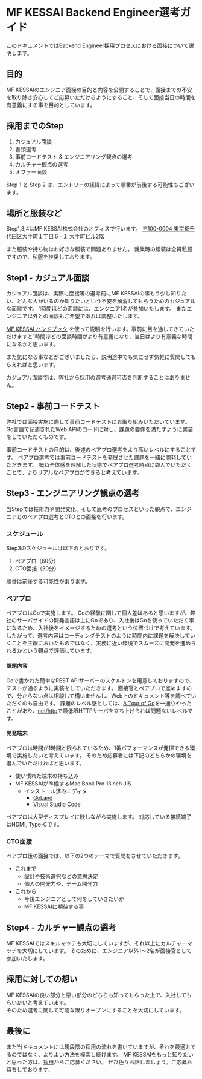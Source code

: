 MF KESSAI Backend Engineer選考ガイド
============================

このドキュメントではBackend Engineer採用プロセスにおける面接について説明します。

## 目的

MF KESSAIのエンジニア面接の目的と内容を公開することで、面接までの不安を取り除き安心してご応募いただけるようにすること、そして面接当日の時間を有意義にする事を目的としています。

## 採用までのStep

1. カジュアル面談
2. 書類選考
3. 事前コードテスト & エンジニアリング観点の選考
4. カルチャー観点の選考
5. オファー面談

Step 1 と Step 2 は、エントリーの経緯によって順番が前後する可能性もございます。

## 場所と服装など

Step1,3,4はMF KESSAI株式会社のオフィスで行います。
[〒100-0004 東京都千代田区大手町１丁目６−１ 大手町ビル2階](https://goo.gl/maps/d17bFxPDDjK2)

また服装や持ち物はお好きな服装で問題ありません。
就業時の服装は全員私服ですので、私服を推奨しております。

## Step1 - カジュアル面談

カジュアル面談は、実際に面接等の選考前にMF KESSAIの事もう少し知りたい、どんな人がいるのか知りたいという不安を解消してもらうためのカジュアルな面談です。
1時間ほどの面談には、エンジニア1名が参加いたします。
またエンジニア以外との面談もご希望であれば調整いたします。

[MF KESSAI ハンドブック](https://github.com/mfkessai/handbook/blob/master/README.md) を使って説明を行います。事前に目を通してきていただけますと1時間ほどの面談時間がより有意義になり、当日はより有意義な時間になるかと思います。

また気になる事などがございましたら、説明途中でも気にせず気軽に質問してもらえればと思います。

カジュアル面談では、弊社から採用の選考通過可否を判断することはありません。

## Step2 - 事前コードテスト

弊社では面接実施に際して事前コードテストにお取り組みいただいています。
Go言語で記述されたWeb APIのコードに対し、課題の要件を満たすように実装をしていただくものです。

事前コードテストの目的は、後述のペアプロ選考をより高いレベルにすることです。
ペアプロ選考では事前コードテストを発展させた課題を一緒に開発していただきます。
概ね全体感を理解した状態でペアプロ選考時点に臨んでいただくことで、よりリアルなペアプロができると考えています。

## Step3 - エンジニアリング観点の選考

当Stepでは技術力や開発文化、そして思考のプロセスといった観点で、エンジニアとのペアプロ選考とCTOとの面接を行います。

### スケジュール

Step3のスケジュールは以下のとおりです。

1. ペアプロ（60分）
2. CTO面接（30分）

順番は前後する可能性があります。

### ペアプロ

ペアプロはGoで実施します。
Goの経験に関して個人差はあると思いますが、弊社のサーバサイドの開発言語は主にGoであり、入社後はGoを使っていただく事になるため、入社後をイメージするための選考という位置づけで考えています。
したがって、選考内容はコーディングテストのように時間内に課題を解決していくことを主眼においたものではなく、実務に近い環境でスムーズに開発を進められるかという観点で評価しています。

#### 課題内容

Goで書かれた簡単なREST APIサーバーのスケルトンを用意しておりますので、テストが通るように実装をしていただきます。
面接官とペアプロで進めますので、分からない点は相談して構いませんし、Web上のドキュメント等を調べていただくのも自由です。
課題のレベル感としては、[A Tour of Go](https://go-tour-jp.appspot.com/welcome/1)を一通りやったことがあり、[net/http](https://golang.org/pkg/net/http/)で最低限HTTPサーバを立ち上げられば問題ないレベルです。

#### 開発端末

ペアプロは時間が1時間と限られているため、1番パフォーマンスが発揮できる環境で実施したいと考えています。
そのため応募者には下記のどちらかの環境を選んでいただければと思います。

- 使い慣れた端末の持ち込み
- MF KESSAIが準備するMac Book Pro 13inch JIS
  - インストール済みエディタ
    - [GoLand](https://www.jetbrains.com/go/)
    - [Visual Studio Code](https://code.visualstudio.com)

ペアプロは大型ディスプレイに映しながら実施します。
対応している接続端子はHDMI, Type-Cです。

### CTO面接

ペアプロ後の面接では、以下の2つのテーマで質問をさせていただきます。

- これまで
  - 設計や技術選択などの意思決定
  - 個人の開発力や、チーム開発力
- これから
  - 今後エンジニアとして何をしていきたいか
  - MF KESSAIに期待する事

## Step4 - カルチャー観点の選考

MF KESSAIではスキルマッチも大切にしていますが、それ以上にカルチャーマッチを大切にしています。
そのために、エンジニア以外1〜2名が面接官として参加いたします。

## 採用に対しての想い

MF KESSAIの良い部分と悪い部分のどちらも知ってもらった上で、入社してもらいたいと考えています。  
そのため選考に関して可能な限りオープンにすることを大切にしています。

## 最後に

また当ドキュメントには現段階の採用の流れを書いていますが、それを最適とするのではなく、よりよい方法を模索し続けます。
MF KESSAIをもっと知りたいと思った方は、[採用](https://corp.mfkessai.co.jp/recruit/)からご応募ください。
ぜひ色々お話しましょう。ご応募お待ちしております。
